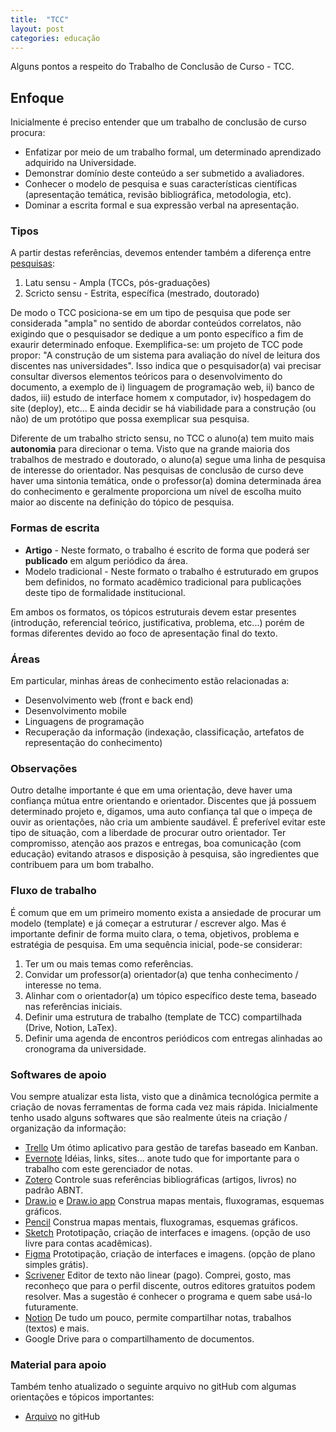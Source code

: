 ```yaml
---
title:  "TCC"
layout: post
categories: educação
---
```


Alguns pontos a respeito do Trabalho de Conclusão de Curso - TCC.


## Enfoque
Inicialmente é preciso entender que um trabalho de conclusão de curso procura:
 - Enfatizar por meio de um trabalho formal, um determinado aprendizado adquirido na Universidade. 
 - Demonstrar domínio deste conteúdo a ser submetido a avaliadores. 
 - Conhecer o modelo de pesquisa e suas características científicas (apresentação temática, revisão bibliográfica, metodologia, etc). 
 - Dominar a escrita formal e sua expressão verbal na apresentação. 

### Tipos

A partir destas referências, devemos entender também a diferença entre [pesquisas]:

 1. Latu sensu - Ampla (TCCs, pós-graduações) 
 2. Scricto sensu - Estrita, específica (mestrado, doutorado) 

De modo o TCC posiciona-se em um tipo de pesquisa que pode ser considerada "ampla" no sentido de abordar conteúdos correlatos, não exigindo que o pesquisador se dedique a um ponto específico a fim de exaurir determinado enfoque. 
Exemplifica-se: um projeto de TCC pode propor: "A construção de um sistema para avaliação do nível de leitura dos discentes nas universidades". Isso indica que o pesquisador(a) vai precisar consultar diversos elementos teóricos para o desenvolvimento do documento, a exemplo de i) linguagem de programação web, ii) banco de dados, iii) estudo de interface homem x computador, iv) hospedagem do site (deploy), etc... E ainda decidir se há viabilidade para a construção (ou não) de um protótipo que possa exemplicar sua pesquisa. 

Diferente de um trabalho stricto sensu, no TCC o aluno(a) tem muito mais **autonomia** para direcionar o tema. Visto que na grande maioria dos trabalhos de mestrado e doutorado, o aluno(a) segue uma linha de pesquisa de interesse do orientador. Nas pesquisas de conclusão de curso deve haver uma sintonia temática, onde o professor(a) domina determinada área do conhecimento e geralmente proporciona um nível de escolha muito maior ao discente na definição do tópico de pesquisa. 

### Formas de escrita

- **Artigo** - Neste formato, o trabalho é escrito de forma que poderá ser **publicado** em algum periódico da área.
- Modelo tradicional - Neste formato o trabalho é estruturado em grupos bem definidos, no formato acadêmico tradicional para publicações deste tipo de formalidade institucional.

Em ambos os formatos, os tópicos estruturais devem estar presentes (introdução, referencial teórico, justificativa, problema, etc...) porém de formas diferentes devido ao foco de apresentação final do texto. 

### Áreas 

Em particular, minhas áreas de conhecimento estão relacionadas a: 

 - Desenvolvimento web (front e back end) 
 - Desenvolvimento mobile 
 - Linguagens de programação 
 - Recuperação da informação (indexação, classificação, artefatos de representação do conhecimento) 

### Observações 

Outro detalhe importante é que em uma orientação, deve haver uma confiança mútua entre orientando e orientador. Discentes que já possuem determinado projeto e, digamos, uma auto confiança tal que o impeça de ouvir as orientações, não cria um ambiente saudável. É preferível evitar este tipo de situação, com a liberdade de procurar outro orientador. 
Ter compromisso, atenção aos prazos e entregas, boa comunicação (com educação) evitando atrasos e disposição à pesquisa, são ingredientes que contribuem para um bom trabalho. 

### Fluxo de trabalho
É comum que em um primeiro momento exista a ansiedade de procurar um modelo (template) e já começar a estruturar / escrever algo. Mas é importante definir de forma muito clara, o tema, objetivos, problema e estratégia de pesquisa. Em uma sequência inicial, pode-se considerar: 

 1. Ter um ou mais temas como referências. 
 2. Convidar um professor(a) orientador(a) que tenha conhecimento / interesse no tema. 
 3. Alinhar com o orientador(a) um tópico específico deste tema, baseado nas referências iniciais. 
 4. Definir uma estrutura de trabalho (template de TCC) compartilhada (Drive, Notion, LaTex).
 5. Definir uma agenda de encontros periódicos com entregas alinhadas ao cronograma da universidade. 

### Softwares de apoio
Vou sempre atualizar esta lista, visto que a dinâmica tecnológica permite a criação de novas ferramentas de forma cada vez mais rápida. Inicialmente tenho usado alguns softwares que são realmente úteis na criação / organização da informação: 

 - [Trello] Um ótimo aplicativo para gestão de tarefas baseado em Kanban.
 - [Evernote] Idéias, links, sites... anote tudo que for importante para o trabalho com este gerenciador de notas. 
 - [Zotero] Controle suas referências bibliográficas (artigos, livros) no padrão ABNT. 
 - [Draw.io] e [Draw.io app] Construa mapas mentais, fluxogramas, esquemas gráficos. 
 - [Pencil] Construa mapas mentais, fluxogramas, esquemas gráficos. 
 - [Sketch] Prototipação, criação de interfaces e imagens. (opção de uso livre para contas acadêmicas).
 - [Figma] Prototipação, criação de interfaces e imagens. (opção de plano simples grátis). 
 - [Scrivener] Editor de texto não linear (pago). Comprei, gosto, mas reconheço que para o perfil discente, outros editores gratuitos podem resolver. Mas a sugestão é conhecer o programa e quem sabe usá-lo futuramente. 
 - [Notion] De tudo um pouco, permite compartilhar notas, trabalhos (textos) e mais. 
 - Google Drive para o compartilhamento de documentos. 

### Material para apoio 
Também tenho atualizado o seguinte arquivo no gitHub com algumas orientações e tópicos importantes:

- [Arquivo] no gitHub

[pesquisas]: https://pt.wikipedia.org/wiki/Stricto_sensu 
[Trello]: https://trello.com 
[Evernote]: https://evernote.com/intl/pt-br  
[Zotero]: https://www.zotero.org
[Draw.io]: https://app.diagrams.net 
[Draw.io app]: https://github.com/jgraph/drawio 
[Pencil]: https://pencil.evolus.vn
[Scrivener]: https://www.literatureandlatte.com/scrivener/overview 
[Notion]: https://www.notion.so/product?fredir=1
[Arquivo]: https://github.com/erfelipe/Orientacoes-TCC 
[Sketch]: https://www.sketch.com
[Figma]:https://www.figma.com 


